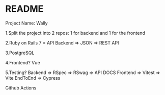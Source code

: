 # README

Project Name: Wally


1.Split the project into 2 repos: 1 for backend and 1 for the frontend

2.Ruby on Rails 7 = API Backend => JSON => REST API 

3.PostgreSQL

4.Frontend?
Vue

5.Testing?
Backend => RSpec => RSwag => API DOCS
Frontend => Vitest => Vite
EndToEnd => Cypress

Github Actions
